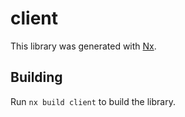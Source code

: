 # client

This library was generated with [Nx](https://nx.dev).

## Building

Run `nx build client` to build the library.
